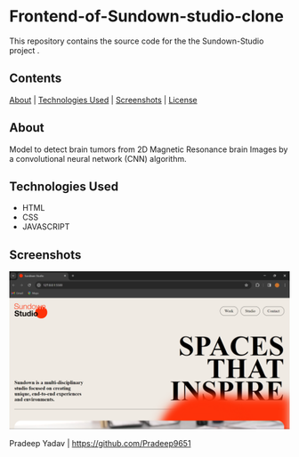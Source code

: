 # Frontend-of-Sundown-studio-clone

This repository contains the source code for the the Sundown-Studio  project .

## Contents

[About](#about) | [Technologies Used](#technologies-used) | [Screenshots](#screenshots) | [License](#license)

## About

Model to detect brain tumors from 2D Magnetic Resonance brain Images by a convolutional neural network (CNN) algorithm.

## Technologies Used
- HTML
- CSS
- JAVASCRIPT
## Screenshots
![1](https://github.com/Pradeep9651/Frontend-of-Sundown-studio-clone/blob/main/Screenshot%202024-02-05%20154000.png)


Pradeep Yadav | https://github.com/Pradeep9651
